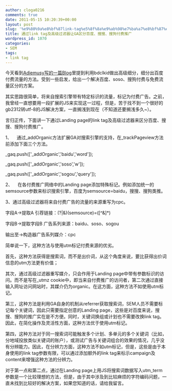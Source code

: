 ```yaml
---
author: cloga0216
comments: true
date: 2011-05-15 10:20:39+00:00
layout: post
slug: '%e9%80%9a%e8%bf%87link-tag%e5%8f%8a%e9%ab%98%e7%ba%a7%e8%bf%87%e6%bb%a4%e5%99%a8%e8%ae%a9ga%e5%8c%ba%e5%88%86%e7%99%be%e5%ba%a6%e3%80%81%e6%90%9c%e6%90%9c%e3%80%81%e6%90%9c%e7%8b%97%e4%bb%98%e8%b4%b9'
title: 通过link tag及高级过滤器让GA区分百度、搜搜、搜狗付费推广
wordpress_id: 1070
categories:
- SEM
tags:
- link tag
---
```


今天看到[Adiemusy写的一篇Blog](http://yuli.in/seo/webanalytics-%E7%94%A8bdclkid%E5%8C%BA%E5%88%86%E7%99%BE%E5%BA%A6%E4%BB%98%E8%B4%B9%E6%B5%81%E9%87%8F%E5%92%8C%E8%87%AA%E7%84%B6%E6%B5%81%E9%87%8F.html)里提到利用bdclkid做出高级细分，细分出百度付费流量的方法。受到一些启发，给出一个解决百度、soso、搜狗付费与免费流量区分的方案。

其实思路很简单，将来自搜索引擎带有特定标识的流量，标记为付费广告。之前，我曾经一直想要用一段扩展的JS来实现这一过程，但是，苦于找不到一个很好的gb2312转utf-8的JS解决方案，一直搁浅到现在（不知道还要搁浅多久~）。

言归正传，下面讲一下通过Landing page的link tag及高级过滤器来区分百度、搜搜、搜狗付费推广。

1、    通过_addOrganic方法扩展GA对搜索引擎的支持，在_trackPageview方法前添加下面三个方法。

_gaq.push(['_addOrganic','baidu','word']);

_gaq.push(['_addOrganic','soso','w']);

_gaq.push(['_addOrganic','sogou','query']);

2、    在各付费推广网络中的Landing page添加特殊标记。例如添加统一的semsource参数来标识搜索引擎，百度为semsource=baidu，搜搜、搜狗类推。<!-- more -->

3、通过高级过滤器将来自付费广告的流量的来源重写为cpc。

字段A->提取A 引荐链接：(?|&)(semsource)=([^&]*)

字段B->提取字段B 广告系列来源：baidu、soso、sogou

输出至->构造器广告系列媒介：cpc

简单说一下，这种方法与使用utm标记付费来源的优劣。

首先，这种方法获得是搜索词，而不是出价词，从这个角度来说，要比获得出价词信息的utm方法更有价值；

其次，通过高级过滤器重写媒介，只会作用于Landing page中带有参数标识的访问。而不是写在_utmz cookie中，即当来自付费推广的访问者，第二次通过直接输入网址访问网站时，其媒介仍为organic。在这方面，这种方法不如使用utm标记。

第三，这种方法是利用GA自身的机制从referrer获取搜索词，SEM人员不需要标记每个关键词，因此只需要指定创意的Landing page，这些是对百度来说，搜搜、搜狗的推广实在是不方便。同时，关键词换组或计划也不需要改换link tag。因此，在简化操作及灵活性方面，这种方法优于使用utm标记。

第四，这种方法对于同一搜索词可能触发多个计划、多单元的多个关键词（比如，分地域投放类似关键词的账户），或测试广告与关键词组合的效果的情况，几乎没有分辨能力。因此，在分辨力方面，这种方法不如utm标记，但是，这些是由于本身使用的link tag参数有限，可以通过添加额外的link tag来标示campaign及content来增强这种方法的分辨力。

对于第一点和第二点，通过在Landing page上用JS将搜索词数据写入utm_term参数是一个比较理想的方法，但是，由于其中涉及到比较麻烦的字符编码问题，一直未找到比较好的解决方案，如果您知道的话，请给我留言。
